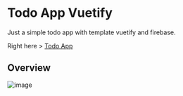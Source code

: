 # Todo App Vuetify

Just a simple todo app with template vuetify and firebase.

Right here > [Todo App](https://vuefire-todo-vuetify.web.app/)

## Overview

![image](https://user-images.githubusercontent.com/79355239/139385447-23e0752c-0d64-4077-ae82-ce51e62111fb.png)
